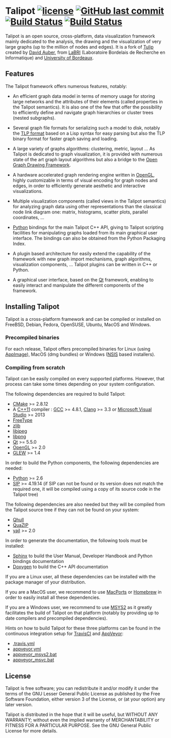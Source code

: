 # Talipot [![license](https://img.shields.io/github/license/anlambert/tulip.svg)](https://www.gnu.org/licenses/gpl-3.0.html) [![GitHub last commit](https://img.shields.io/github/last-commit/anlambert/tulip.svg)]() [![Build Status](https://travis-ci.org/anlambert/tulip.svg?branch=tulip-to-talipot)](https://travis-ci.org/anlambert/tulip) [![Build Status](https://ci.appveyor.com/api/projects/status/github/anlambert/tulip?branch=tulip-to-talipot&svg=true)](https://ci.appveyor.com/project/anlambert/tulip)


Talipot is an open source, cross-platform, data visualization framework mainly dedicated to the analysis,
the drawing and the visualization of very large graphs (up to the million of nodes and edges).
It is a fork of [Tulip](https://github.com/Tulip-dev/tulip) created by [David Auber](http://www.labri.fr/perso/auber/david_auber_home_page/doku.php/start),
from [LaBRI](https://www.labri.fr/) (Laboratoire Bordelais de Recherche en Informatique) and [University of Bordeaux](https://www.u-bordeaux.fr/).

## Features

The Talipot framework offers numerous features, notably:

  * An efficient graph data model in terms of memory usage for storing large networks and
  the attributes of their elements (called properties in the Talipot semantics).
  It is also one of the few that offer the possibility to efficiently define and navigate
  graph hierarchies or cluster trees (nested subgraphs).

  * Several graph file formats for serializing such a model to disk, notably the
  [TLP format](http://tulip.labri.fr/TulipDrupal/?q=tlp-file-format) based on a
  Lisp syntax for easy parsing but also the TLP binary format for faster graph
  saving and loading.

  * A large variety of graphs algorithms: clustering, metric, layout ... As Talipot is dedicated
  to graph visualization, it is provided with numerous state of the art graph layout algorithms
  but also a bridge to the [Open Graph Drawing Framework](http://www.ogdf.net).

  * A hardware accelerated graph rendering engine written in [OpenGL](https://www.opengl.org),
  highly customizable in terms of visual encoding for graph nodes and edges, in order to
  efficiently generate aesthetic and interactive visualizations.

  * Multiple visualization components (called views in the Talipot semantics) for analyzing graph data
  using other representations than the classical node link diagram one: matrix, histograms,
  scatter plots, parallel coordinates, ...

  * [Python](https://www.python.org) bindings for the main Talipot C++ API, giving to Talipot scripting
  facilities for manipulating graphs loaded from its main graphical user interface.
  The bindings can also be obtained from the Python Packaging Index.

  * A plugin based architecture for easily extend the capability of the framework with new
  graph import mechanisms, graph algorithms, visualization components, ...
  Talipot plugins can be written in C++ or Python.

  * A graphical user interface, based on the [Qt](https://www.qt.io) framework, enabling to
  easily interact and manipulate the different components of the framework.


## Installing Talipot

Talipot is a cross-platform framework and can be compiled or installed on FreeBSD, Debian, Fedora,  OpenSUSE, Ubuntu, MacOS and Windows.

### Precompiled binaries

For each release, Talipot offers precompiled binaries for Linux (using [AppImage](https://github.com/AppImage/AppImageKit)),
MacOS (dmg bundles) or Windows ([NSIS](http://nsis.sourceforge.net/Main_Page) based installers).

### Compiling from scratch

Talipot can be easily compiled on every supported platforms. However, that process can take some times depending on your system configuration.

The following dependencies are required to build Talipot:

  * [CMake](https://cmake.org) >= 2.8.12
  * A [C++11](https://en.wikipedia.org/wiki/C%2B%2B11) compiler : [GCC](https://gcc.gnu.org/) >= 4.8.1,
  [Clang](https://clang.llvm.org/) >= 3.3 or
  [Microsoft Visual Studio](https://www.visualstudio.com/) >= 2013
  * [FreeType](https://www.freetype.org)
  * [zlib](http://zlib.net)
  * [libjpeg](https://libjpeg-turbo.org/)
  * [libpng](http://www.libpng.org/pub/png/libpng.html)
  * [Qt](https://www.qt.io) >= 5.5.0
  * [OpenGL](https://www.opengl.org) >= 2.0
  * [GLEW](http://glew.sourceforge.net/) >= 1.4

In order to build the Python components, the following dependencies are needed:

  * [Python](https://www.python.org) >= 2.6
  * [SIP](https://www.riverbankcomputing.com/software/sip/intro) >= 4.19.14
  (if SIP can not be found or its version does not match the required one,
  it will be compiled using a copy of its source code in the Talipot tree)

The following dependencies are also needed but they will be compiled from the Talipot
source tree if they can not be found on your system:

  * [Qhull](http://www.qhull.org/)
  * [QuaZIP](http://quazip.sourceforge.net/)
  * [yajl](https://lloyd.github.io/yajl/) >= 2.0

In order to generate the documentation, the following tools must be installed:

  * [Sphinx](http://www.sphinx-doc.org/en/stable/) to build the User Manual, Developer Handbook and Python bindings documentation
  * [Doxygen](http://www.stack.nl/~dimitri/doxygen/) to build the C++ API documentation

If you are a Linux user, all these dependencies can be installed with the package manager of your distribution.

If you are a MacOS user, we recommend to use [MacPorts](https://www.macports.org/) or [Homebrew](https://brew.sh/) in order to easily install all these dependencies.

If you are a Windows user, we recommend to use [MSYS2](http://www.msys2.org/) as it greatly facilitates the build of Talipot on
that platform (notably by providing up to date compilers and precompiled dependencies).

Hints on how to build Talipot for these three platforms can be found in the continuous integration setup for [TravisCI](https://travis-ci.org/) and
[AppVeyor](https://www.appveyor.com/):

  * [.travis.yml](.travis.yml)
  * [appveyor.yml](appveyor.yml)
  * [appveyor_msys2.bat](appveyor_msys2.bat)
  * [appveyor_msvc.bat](appveyor_msvc.bat)


## License

Talipot is free software; you can redistribute it and/or modify
it under the terms of the GNU Lesser General Public License
as published by the Free Software Foundation, either version 3
of the License, or (at your option) any later version.

Talipot is distributed in the hope that it will be useful,
but WITHOUT ANY WARRANTY; without even the implied warranty of
MERCHANTABILITY or FITNESS FOR A PARTICULAR PURPOSE.
See the GNU General Public License for more details.
